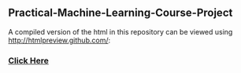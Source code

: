 ## Practical-Machine-Learning-Course-Project
A compiled version of the html in this repository can be viewed using http://htmlpreview.github.com/:
### [Click Here](http://htmlpreview.github.io/?https://github.com/T-Marty/Practical-Machine-Learning-Course-Project/blob/master/projPML.html)
